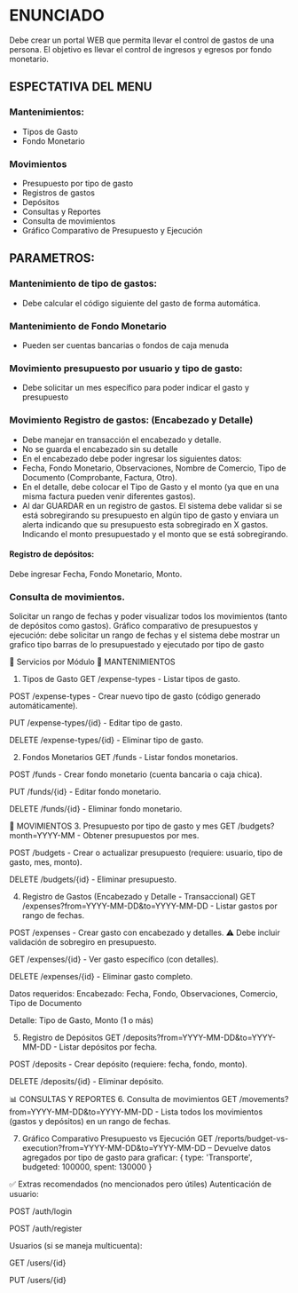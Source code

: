 # ENUNCIADO

Debe crear un portal WEB que permita llevar el control de gastos de una persona.
El objetivo es llevar el control de ingresos y egresos por fondo monetario.

## ESPECTATIVA DEL MENU

### Mantenimientos:

- Tipos de Gasto
- Fondo Monetario

### Movimientos

- Presupuesto por tipo de gasto
- Registros de gastos
- Depósitos
- Consultas y Reportes
- Consulta de movimientos
- Gráfico Comparativo de Presupuesto y Ejecución

## PARAMETROS:

### Mantenimiento de tipo de gastos:

- Debe calcular el código siguiente del gasto de forma automática.

### Mantenimiento de Fondo Monetario

- Pueden ser cuentas bancarias o fondos de caja menuda

### Movimiento presupuesto por usuario y tipo de gasto:

- Debe solicitar un mes específico para poder indicar el gasto y presupuesto

### Movimiento Registro de gastos: (Encabezado y Detalle)

- Debe manejar en transacción el encabezado y detalle.  
- No se guarda el encabezado sin su detalle  
- En el encabezado debe poder ingresar los siguientes datos:
- Fecha, Fondo Monetario, Observaciones, Nombre de Comercio, Tipo de Documento (Comprobante, Factura, Otro).  
- En el detalle, debe colocar el Tipo de Gasto y el monto (ya que en una misma factura pueden venir diferentes gastos).
- Al dar GUARDAR en un registro de gastos. El sistema debe validar si se está sobregirando su presupuesto en algún tipo de gasto y enviara un alerta indicando que su presupuesto esta sobregirado en X gastos. Indicando el monto presupuestado y el monto que se está sobregirando.

#### Registro de depósitos:

Debe ingresar Fecha, Fondo Monetario, Monto.

### Consulta de movimientos.

Solicitar un rango de fechas y poder visualizar todos los movimientos (tanto de depósitos como gastos).
Gráfico comparativo de presupuestos y ejecución: debe solicitar un rango de fechas y el sistema debe mostrar un grafico tipo barras de lo presupuestado y ejecutado por tipo de gasto


🧩 Servicios por Módulo
🔧 MANTENIMIENTOS
1. Tipos de Gasto
GET /expense-types - Listar tipos de gasto.

POST /expense-types - Crear nuevo tipo de gasto (código generado automáticamente).

PUT /expense-types/{id} - Editar tipo de gasto.

DELETE /expense-types/{id} - Eliminar tipo de gasto.

2. Fondos Monetarios
GET /funds - Listar fondos monetarios.

POST /funds - Crear fondo monetario (cuenta bancaria o caja chica).

PUT /funds/{id} - Editar fondo monetario.

DELETE /funds/{id} - Eliminar fondo monetario.

💼 MOVIMIENTOS
3. Presupuesto por tipo de gasto y mes
GET /budgets?month=YYYY-MM - Obtener presupuestos por mes.

POST /budgets - Crear o actualizar presupuesto (requiere: usuario, tipo de gasto, mes, monto).

DELETE /budgets/{id} - Eliminar presupuesto.

4. Registro de Gastos (Encabezado y Detalle - Transaccional)
GET /expenses?from=YYYY-MM-DD&to=YYYY-MM-DD - Listar gastos por rango de fechas.

POST /expenses - Crear gasto con encabezado y detalles.
⚠️ Debe incluir validación de sobregiro en presupuesto.

GET /expenses/{id} - Ver gasto específico (con detalles).

DELETE /expenses/{id} - Eliminar gasto completo.

Datos requeridos:
Encabezado: Fecha, Fondo, Observaciones, Comercio, Tipo de Documento

Detalle: Tipo de Gasto, Monto (1 o más)

5. Registro de Depósitos
GET /deposits?from=YYYY-MM-DD&to=YYYY-MM-DD - Listar depósitos por fecha.

POST /deposits - Crear depósito (requiere: fecha, fondo, monto).

DELETE /deposits/{id} - Eliminar depósito.

📊 CONSULTAS Y REPORTES
6. Consulta de movimientos
GET /movements?from=YYYY-MM-DD&to=YYYY-MM-DD - Lista todos los movimientos (gastos y depósitos) en un rango de fechas.

7. Gráfico Comparativo Presupuesto vs Ejecución
GET /reports/budget-vs-execution?from=YYYY-MM-DD&to=YYYY-MM-DD
– Devuelve datos agregados por tipo de gasto para graficar:
{ type: 'Transporte', budgeted: 100000, spent: 130000 }

✅ Extras recomendados (no mencionados pero útiles)
Autenticación de usuario:

POST /auth/login

POST /auth/register

Usuarios (si se maneja multicuenta):

GET /users/{id}

PUT /users/{id}